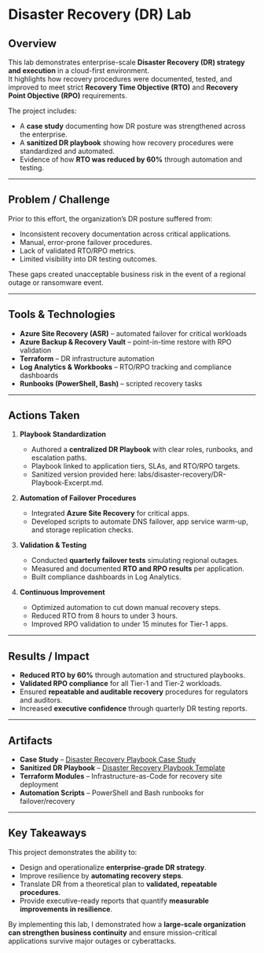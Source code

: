 # Disaster Recovery (DR) Lab

## Overview

This lab demonstrates enterprise-scale **Disaster Recovery (DR) strategy and execution** in a cloud-first environment.  
It highlights how recovery procedures were documented, tested, and improved to meet strict **Recovery Time Objective (RTO)** and **Recovery Point Objective (RPO)** requirements.  

The project includes:  
* A **case study** documenting how DR posture was strengthened across the enterprise.  
* A **sanitized DR playbook** showing how recovery procedures were standardized and automated.  
* Evidence of how **RTO was reduced by 60%** through automation and testing.  

---

## Problem / Challenge

Prior to this effort, the organization’s DR posture suffered from:  
* Inconsistent recovery documentation across critical applications.  
* Manual, error-prone failover procedures.  
* Lack of validated RTO/RPO metrics.  
* Limited visibility into DR testing outcomes.  

These gaps created unacceptable business risk in the event of a regional outage or ransomware event.

---

## Tools & Technologies

* **Azure Site Recovery (ASR)** – automated failover for critical workloads  
* **Azure Backup & Recovery Vault** – point-in-time restore with RPO validation  
* **Terraform** – DR infrastructure automation  
* **Log Analytics & Workbooks** – RTO/RPO tracking and compliance dashboards  
* **Runbooks (PowerShell, Bash)** – scripted recovery tasks  

---

## Actions Taken

1. **Playbook Standardization**  
   * Authored a **centralized DR Playbook** with clear roles, runbooks, and escalation paths.  
   * Playbook linked to application tiers, SLAs, and RTO/RPO targets.  
   * Sanitized version provided here: labs/disaster-recovery/DR-Playbook-Excerpt.md.  

2. **Automation of Failover Procedures**  
   * Integrated **Azure Site Recovery** for critical apps.  
   * Developed scripts to automate DNS failover, app service warm-up, and storage replication checks.  

3. **Validation & Testing**  
   * Conducted **quarterly failover tests** simulating regional outages.  
   * Measured and documented **RTO and RPO results** per application.  
   * Built compliance dashboards in Log Analytics.  

4. **Continuous Improvement**  
   * Optimized automation to cut down manual recovery steps.  
   * Reduced RTO from 8 hours to under 3 hours.  
   * Improved RPO validation to under 15 minutes for Tier-1 apps.  

---

## Results / Impact

* **Reduced RTO by 60%** through automation and structured playbooks.  
* **Validated RPO compliance** for all Tier-1 and Tier-2 workloads.  
* Ensured **repeatable and auditable recovery** procedures for regulators and auditors.  
* Increased **executive confidence** through quarterly DR testing reports.  

---

## Artifacts

* **Case Study** – [Disaster Recovery Playbook Case Study](./case-study.md)  
* **Sanitized DR Playbook** – [Disaster Recovery Playbook Template](./artifacts/disaster-recovery-playbook.md)  
* **Terraform Modules** – Infrastructure-as-Code for recovery site deployment  
* **Automation Scripts** – PowerShell and Bash runbooks for failover/recovery  

---

## Key Takeaways

This project demonstrates the ability to:  
* Design and operationalize **enterprise-grade DR strategy**.  
* Improve resilience by **automating recovery steps**.  
* Translate DR from a theoretical plan to **validated, repeatable procedures**.  
* Provide executive-ready reports that quantify **measurable improvements in resilience**.  

By implementing this lab, I demonstrated how a **large-scale organization can strengthen business continuity** and ensure mission-critical applications survive major outages or cyberattacks.
